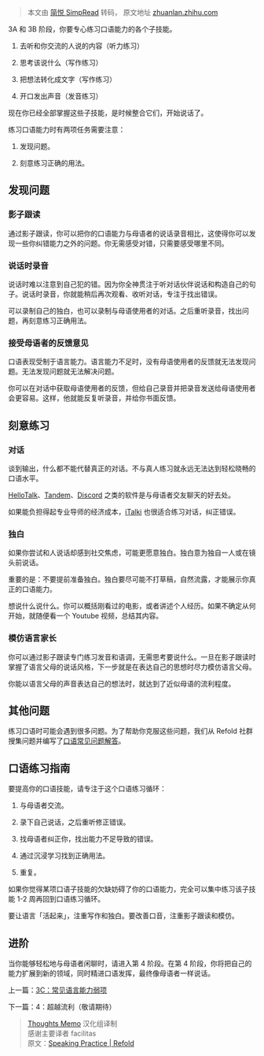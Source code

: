 > 本文由 [简悦 SimpRead](http://ksria.com/simpread/) 转码， 原文地址 [zhuanlan.zhihu.com](https://zhuanlan.zhihu.com/p/585891018?utm_id=0)

3A 和 3B 阶段，你要专心练习口语能力的各个子技能。

1.  去听和你交流的人说的内容（听力练习）  
    
2.  思考该说什么（写作练习）  
    
3.  把想法转化成文字（写作练习）  
    
4.  开口发出声音（发音练习）  
    

现在你已经全部掌握这些子技能，是时候整合它们，开始说话了。

练习口语能力时有两项任务需要注意：

1.  发现问题。  
    
2.  刻意练习正确的用法。  
    

发现问题
----

### 影子跟读

通过影子跟读，你可以把你的口语能力与母语者的说话录音相比，这使得你可以发现一些你纠错能力之外的问题。你无需感受对错，只需要感受哪里不同。

### 说话时录音

说话时难以注意到自己犯的错。因为你全神贯注于听对话伙伴说话和构造自己的句子。说话时录音，你就能稍后再次观看、收听对话，专注于找出错误。

可以录制自己的独白，也可以录制与母语使用者的对话。之后重听录音，找出问题，再刻意练习正确用法。

### 接受母语者的反馈意见

口语表现受制于语言能力。语言能力不足时，没有母语使用者的反馈就无法发现问题。无法发现问题就无法解决问题。

你可以在对话中获取母语使用者的反馈，但给自己录音并把录音发送给母语使用者会更容易。这样，他就能反复听录音，并给你书面反馈。

刻意练习
----

### 对话

谈到输出，什么都不能代替真正的对话。不与真人练习就永远无法达到轻松晓畅的口语水平。

[HelloTalk](https://brc.hellotalk.com/refold)、[Tandem](https://www.tandem.net/)、[Discord](https://www.reddit.com/r/languagelearning/comments/5m5426/discord_language_learning_servers_masterlist/) 之类的软件是与母语者交友聊天的好去处。

如果能负担得起专业导师的经济成本，[iTalki](http://go.italki.com/refold) 也很适合练习对话，纠正错误。

### 独白

如果你尝试和人说话却感到社交焦虑，可能更愿意独白。独白意为独自一人或在镜头前说话。

重要的是：不要提前准备独白。独白要尽可能不打草稿，自然流露，才能展示你真正的口语能力。

想说什么说什么。你可以概括刚看过的电影，或者讲述个人经历。如果不确定从何开始，就随便看一个 Youtube 视频，总结其内容。

### 模仿语言家长

你可以通过影子跟读专门练习发音和语调，无需思考要说什么。一旦在影子跟读时掌握了语言父母的说话风格，下一步就是在表达自己的思想时尽力模仿语言父母。

你能以语言父母的声音表达自己的想法时，就达到了近似母语的流利程度。

其他问题
----

练习口语时可能会遇到很多问题。为了帮助你克服这些问题，我们从 Refold 社群搜集问题并编写了[口语常见问题解答](https://refold.la/roadmap/stage-3/c/speaking-troubleshooting)。

口语练习指南
------

要提高你的口语技能，请专注于这个口语练习循环：

1.  与母语者交流。  
    
2.  录下自己说话，之后重听修正错误。  
    
3.  找母语者纠正你，找出能力不足导致的错误。  
    
4.  通过沉浸学习找到正确用法。  
    
5.  重复。  
    

如果你觉得某项口语子技能的欠缺妨碍了你的口语能力，完全可以集中练习该子技能 1-2 周再回到口语练习循环。

要让语言「活起来」，注重写作和独白。要改善口音，注重影子跟读和模仿。

进阶
--

当你能够轻松地与母语者闲聊时，请进入第 4 阶段。在第 4 阶段，你将把自己的能力扩展到新的领域，同时精进口语发挥，最终像母语者一样说话。

上一篇：[3C：常见语言能力弱项](https://zhuanlan.zhihu.com/p/585570298)

下一篇：4：超越流利（敬请期待）

> [Thoughts Memo](http://paratranz.cn/projects/3131) 汉化组译制  
> 感谢主要译者 facilitas  
> 原文：[Speaking Practice | Refold](https://refold.la/simplified/stage-3/c/speaking-practice)